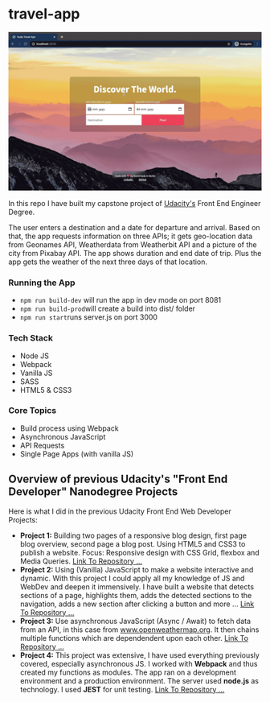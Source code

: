# travel-app


![gif with a preview of the page](docs/screen_recording.gif)

In this repo I have built my capstone project of [Udacity's](https://www.udacity.com/course/front-end-web-developer-nanodegree--nd0011) Front End Engineer Degree.

The user enters a destination and a date for departure and arrival. Based on that, the app requests information on three APIs; it gets geo-location data from Geonames API, Weatherdata from Weatherbit API and a picture of the city from Pixabay API. The app shows duration and end date of trip. Plus the app gets the weather of the next three days of that location.

### Running the App

- `npm run build-dev` will run the app in dev mode on port 8081
- `npm run build-prod`will create a build into dist/ folder
- `npm run start`runs server.js on port 3000

### Tech Stack
- Node JS
- Webpack
- Vanilla JS
- SASS
- HTML5 & CSS3

### Core Topics
- Build process using Webpack
- Asynchronous JavaScript
- API Requests
- Single Page Apps (with vanilla JS)

## Overview of previous Udacity's "Front End Developer" Nanodegree Projects

Here is what I did in the previous Udacity Front End Web Developer Projects:

- __Project 1:__ Building two  pages of a responsive blog design, first page blog overview, second page a blog post. Using HTML5 and CSS3 to publish a website. Focus: Responsive design with CSS Grid, flexbox and Media Queries. [Link To Repository ...](https://github.com/DavidKuda/personal-music-blog)
- __Project 2:__ Using (Vanilla) JavaScript to make a website interactive and dynamic. With this project I could apply all my knowledge of JS and WebDev and deepen it immensively. I have built a website that detects sections of a page, highlights them, adds the detected sections to the navigation, adds a new section after clicking a button and more ... [Link To Repository ...](https://github.com/DavidKuda/vanilla-js-landingpage)
- __Project 3:__ Use asynchronous JavaScript (Async / Await) to fetch data from an API, in this case from www.openweathermap.org. It then chains multiple functions which are dependendent upon each other. [Link To Repository ...](https://github.com/DavidKuda/weather-journal-app)
- __Project 4:__ This project was extensive, I have used everything previously covered, especially asynchronous JS. I worked with __Webpack__ and thus created my functions as modules. The app ran on a development environment and a production environment. The server used __node.js__ as technology. I used __JEST__ for unit testing. [Link To Repository ...](https://github.com/DavidKuda/webpack-single-page-app)
